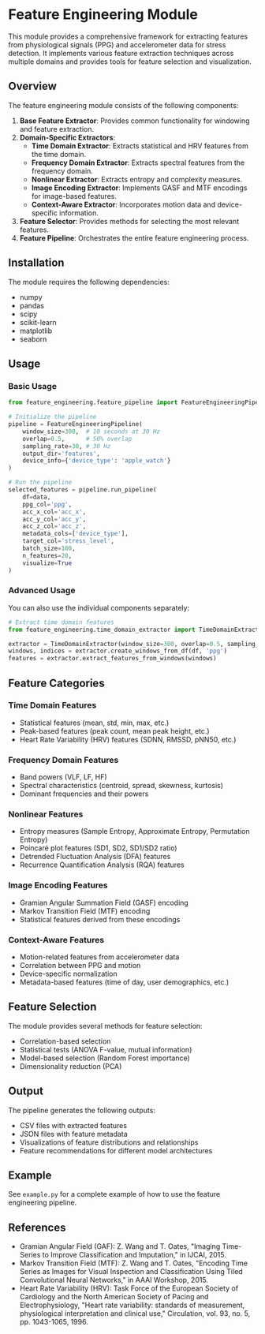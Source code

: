 # Feature Engineering Module

This module provides a comprehensive framework for extracting features from physiological signals (PPG) and accelerometer data for stress detection. It implements various feature extraction techniques across multiple domains and provides tools for feature selection and visualization.

## Overview

The feature engineering module consists of the following components:

1. **Base Feature Extractor**: Provides common functionality for windowing and feature extraction.
2. **Domain-Specific Extractors**:
   - **Time Domain Extractor**: Extracts statistical and HRV features from the time domain.
   - **Frequency Domain Extractor**: Extracts spectral features from the frequency domain.
   - **Nonlinear Extractor**: Extracts entropy and complexity measures.
   - **Image Encoding Extractor**: Implements GASF and MTF encodings for image-based features.
   - **Context-Aware Extractor**: Incorporates motion data and device-specific information.
3. **Feature Selector**: Provides methods for selecting the most relevant features.
4. **Feature Pipeline**: Orchestrates the entire feature engineering process.

## Installation

The module requires the following dependencies:
- numpy
- pandas
- scipy
- scikit-learn
- matplotlib
- seaborn

## Usage

### Basic Usage

```python
from feature_engineering.feature_pipeline import FeatureEngineeringPipeline

# Initialize the pipeline
pipeline = FeatureEngineeringPipeline(
    window_size=300,  # 10 seconds at 30 Hz
    overlap=0.5,      # 50% overlap
    sampling_rate=30, # 30 Hz
    output_dir='features',
    device_info={'device_type': 'apple_watch'}
)

# Run the pipeline
selected_features = pipeline.run_pipeline(
    df=data,
    ppg_col='ppg',
    acc_x_col='acc_x',
    acc_y_col='acc_y',
    acc_z_col='acc_z',
    metadata_cols=['device_type'],
    target_col='stress_level',
    batch_size=100,
    n_features=20,
    visualize=True
)
```

### Advanced Usage

You can also use the individual components separately:

```python
# Extract time domain features
from feature_engineering.time_domain_extractor import TimeDomainExtractor

extractor = TimeDomainExtractor(window_size=300, overlap=0.5, sampling_rate=30)
windows, indices = extractor.create_windows_from_df(df, 'ppg')
features = extractor.extract_features_from_windows(windows)
```

## Feature Categories

### Time Domain Features
- Statistical features (mean, std, min, max, etc.)
- Peak-based features (peak count, mean peak height, etc.)
- Heart Rate Variability (HRV) features (SDNN, RMSSD, pNN50, etc.)

### Frequency Domain Features
- Band powers (VLF, LF, HF)
- Spectral characteristics (centroid, spread, skewness, kurtosis)
- Dominant frequencies and their powers

### Nonlinear Features
- Entropy measures (Sample Entropy, Approximate Entropy, Permutation Entropy)
- Poincaré plot features (SD1, SD2, SD1/SD2 ratio)
- Detrended Fluctuation Analysis (DFA) features
- Recurrence Quantification Analysis (RQA) features

### Image Encoding Features
- Gramian Angular Summation Field (GASF) encoding
- Markov Transition Field (MTF) encoding
- Statistical features derived from these encodings

### Context-Aware Features
- Motion-related features from accelerometer data
- Correlation between PPG and motion
- Device-specific normalization
- Metadata-based features (time of day, user demographics, etc.)

## Feature Selection

The module provides several methods for feature selection:
- Correlation-based selection
- Statistical tests (ANOVA F-value, mutual information)
- Model-based selection (Random Forest importance)
- Dimensionality reduction (PCA)

## Output

The pipeline generates the following outputs:
- CSV files with extracted features
- JSON files with feature metadata
- Visualizations of feature distributions and relationships
- Feature recommendations for different model architectures

## Example

See `example.py` for a complete example of how to use the feature engineering pipeline.

## References

- Gramian Angular Field (GAF): Z. Wang and T. Oates, "Imaging Time-Series to Improve Classification and Imputation," in IJCAI, 2015.
- Markov Transition Field (MTF): Z. Wang and T. Oates, "Encoding Time Series as Images for Visual Inspection and Classification Using Tiled Convolutional Neural Networks," in AAAI Workshop, 2015.
- Heart Rate Variability (HRV): Task Force of the European Society of Cardiology and the North American Society of Pacing and Electrophysiology, "Heart rate variability: standards of measurement, physiological interpretation and clinical use," Circulation, vol. 93, no. 5, pp. 1043-1065, 1996. 